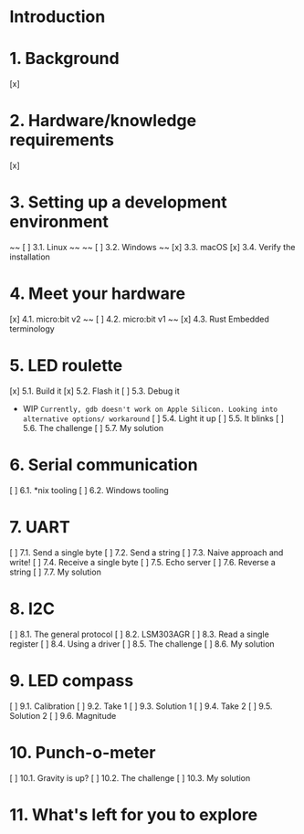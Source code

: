 # Introduction

# 1. Background
[x] 
 
# 2. Hardware/knowledge requirements
[x] 
 
# 3. Setting up a development environment
~~ [ ] 3.1. Linux ~~
~~ [ ] 3.2. Windows ~~
[x] 3.3. macOS
[x] 3.4. Verify the installation

# 4. Meet your hardware
[x] 4.1. micro:bit v2
~~ [ ] 4.2. micro:bit v1 ~~
[x] 4.3. Rust Embedded terminology

# 5. LED roulette
[x] 5.1. Build it
[x] 5.2. Flash it
[ ] 5.3. Debug it
- WIP
`
Currently, gdb doesn't work on Apple Silicon. Looking into alternative options/ workaround
`
[ ] 5.4. Light it up
[ ] 5.5. It blinks
[ ] 5.6. The challenge
[ ] 5.7. My solution

# 6. Serial communication
[ ] 6.1. *nix tooling
[ ] 6.2. Windows tooling

# 7. UART
[ ] 7.1. Send a single byte
[ ] 7.2. Send a string
[ ] 7.3. Naive approach and write!
[ ] 7.4. Receive a single byte
[ ] 7.5. Echo server
[ ] 7.6. Reverse a string
[ ] 7.7. My solution

# 8. I2C
[ ] 8.1. The general protocol
[ ] 8.2. LSM303AGR
[ ] 8.3. Read a single register
[ ] 8.4. Using a driver
[ ] 8.5. The challenge
[ ] 8.6. My solution

# 9. LED compass
[ ] 9.1. Calibration
[ ] 9.2. Take 1
[ ] 9.3. Solution 1
[ ] 9.4. Take 2
[ ] 9.5. Solution 2
[ ] 9.6. Magnitude

# 10. Punch-o-meter
[ ] 10.1. Gravity is up?
[ ] 10.2. The challenge
[ ] 10.3. My solution

# 11. What's left for you to explore